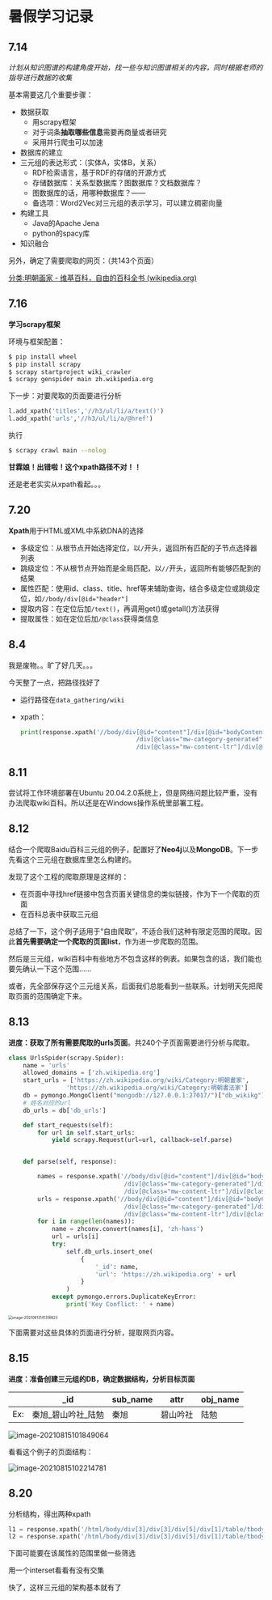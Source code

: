 # 暑假学习记录

## 7.14

*计划从知识图谱的构建角度开始，找一些与知识图谱相关的内容，同时根据老师的指导进行数据的收集*

基本需要这几个重要步骤：

* 数据获取
  * 用scrapy框架
  * 对于词条**抽取哪些信息**需要再商量或者研究
  * 采用并行爬虫可以加速
* 数据库的建立
* 三元组的表达形式：（实体A，实体B，关系）
  * RDF检索语言，基于RDF的存储的开源方式
  * 存储数据库：关系型数据库？图数据库？文档数据库？
  * 图数据库的话，用哪种数据库？——
  * 备选项：Word2Vec对三元组的表示学习，可以建立稠密向量
* 构建工具
  * Java的Apache Jena
  * python的spacy库
* 知识融合



另外，确定了需要爬取的网页：（共143个页面）

[分类:明朝画家 - 维基百科，自由的百科全书 (wikipedia.org)](https://zh.wikipedia.org/wiki/Category:明朝畫家)

## 7.16

**学习scrapy框架**

环境与框架配置：

```sh
$ pip install wheel
$ pip install scrapy
$ scrapy startproject wiki_crawler
$ scrapy genspider main zh.wikipedia.org
```

下一步：对要爬取的页面要进行分析

```python
l.add_xpath('titles','//h3/ul/li/a/text()')
l.add_xpath('urls','//h3/ul/li/a/@href')
```

执行

```sh
$ scrapy crawl main --nolog
```

**甘霖娘！出错啦！这个xpath路径不对！！**

还是老老实实从xpath看起。。。

## 7.20

**Xpath**用于HTML或XML中系欸DNA的选择

* 多级定位：从根节点开始选择定位，以`/`开头，返回所有匹配的子节点选择器列表
* 跳级定位：不从根节点开始而是全局匹配，以`//`开头，返回所有能够匹配到的结果
* 属性匹配：使用id、class、title、href等来辅助查询，结合多级定位或跳级定位，如`//body/div[@id="header"]`
* 提取内容：在定位后加`/text()`，再调用get()或getall()方法获得
* 提取属性：如在定位后加`/@class`获得类信息

## 8.4

我是废物。。旷了好几天。。。

今天整了一点，把路径找好了

* 运行路径在`data_gathering/wiki`

* xpath：

  ```python
  print(response.xpath('//body/div[@id="content"]/div[@id="bodyContent"]/div[@id="mw-content-text"] \
                                  /div[@class="mw-category-generated"]/div[@id="mw-pages"] \
                                  /div[@class="mw-content-ltr"]/div[@class="mw-category"]/div[@class="mw-category-group"]/ul/li/a/text()'))
  ```

## 8.11

尝试将工作环境部署在Ubuntu 20.04.2.0系统上，但是网络问题比较严重，没有办法爬取wiki百科。所以还是在Windows操作系统里部署工程。


## 8.12

结合一个爬取Baidu百科三元组的例子，配置好了**Neo4j**以及**MongoDB**。下一步先看这个三元组在数据库里怎么构建的。

发现了这个工程的爬取原理是这样的：

* 在页面中寻找href链接中包含页面关键信息的类似链接，作为下一个爬取的页面
* 在百科总表中获取三元组

总结了一下，这个例子适用于“自由爬取”，不适合我们这种有限定范围的爬取。因此**首先需要确定一个爬取的页面list**，作为进一步爬取的范围。

然后是三元组，wiki百科中有些地方不包含这样的例表。如果包含的话，我们能也要先确认一下这个范围……

或者，先全部保存这个三元组关系，后面我们总能看到一些联系。计划明天先把爬取页面的范围确定下来。

## 8.13

**进度：获取了所有需要爬取的urls页面**。共240个子页面需要进行分析与爬取。

```python
class UrlsSpider(scrapy.Spider):
    name = 'urls'
    allowed_domains = ['zh.wikipedia.org']
    start_urls = ['https://zh.wikipedia.org/wiki/Category:明朝畫家',
                'https://zh.wikipedia.org/wiki/Category:明朝書法家']
    db = pymongo.MongoClient("mongodb://127.0.0.1:27017/")["db_wikikg"]
    # 姓名对应的url
    db_urls = db['db_urls']

    def start_requests(self):
        for url in self.start_urls:
            yield scrapy.Request(url=url, callback=self.parse)


    def parse(self, response):

        names = response.xpath('//body/div[@id="content"]/div[@id="bodyContent"]/div[@id="mw-content-text"] \
                                /div[@class="mw-category-generated"]/div[@id="mw-pages"] \
                                /div[@class="mw-content-ltr"]/div[@class="mw-category"]/div[@class="mw-category-group"]/ul/li/a/text()').getall()
        urls = response.xpath('//body/div[@id="content"]/div[@id="bodyContent"]/div[@id="mw-content-text"] \
                                /div[@class="mw-category-generated"]/div[@id="mw-pages"] \
                                /div[@class="mw-content-ltr"]/div[@class="mw-category"]/div[@class="mw-category-group"]/ul/li/a/@href').getall()
        for i in range(len(names)):
            name = zhconv.convert(names[i], 'zh-hans')
            url = urls[i]
            try:
                self.db_urls.insert_one(
                    {
                        '_id': name,
                        'url': 'https://zh.wikipedia.org' + url
                    }
                )
            except pymongo.errors.DuplicateKeyError:
                print('Key Conflict: ' + name)
```



<img src="https://ruin-typora.oss-cn-beijing.aliyuncs.com/image-20210813141318623.png" alt="image-20210813141318623" style="zoom:50%;" />

下面需要对这些具体的页面进行分析，提取网页内容。

## 8.15

**进度：准备创建三元组的DB，确定数据结构，分析目标页面**

|      | _id                 | sub_name | attr     | obj_name |
| ---- | ------------------- | -------- | -------- | -------- |
| Ex:  | 秦旭_碧山吟社\_陆勉 | 秦旭     | 碧山吟社 | 陆勉     |

![image-20210815101849064](https://ruin-typora.oss-cn-beijing.aliyuncs.com/image-20210815101849064.png)

看看这个例子的页面结构：

![image-20210815102214781](https://ruin-typora.oss-cn-beijing.aliyuncs.com/image-20210815102214781.png)

## 8.20

分析结构，得出两种xpath

```python
l1 = response.xpath('/html/body/div[3]/div[3]/div[5]/div[1]/table/tbody/tr/td/table/tbody/tr[1]/th/div[2]/text()').getall()
l2 = response.xpath('/html/body/div[3]/div[3]/div[5]/div[1]/table/tbody/tr/td/table/tbody/tr[1]/th/div[2]/a/text()').getall()
```

下面可能要在该属性的范围里做一些筛选

用一个interset看看有没有交集

快了，这样三元组的架构基本就有了
